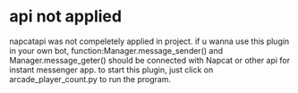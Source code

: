 # api not applied
napcatapi was not compeletely applied in project. if u wanna use this plugin in your own bot,
function:Manager.message_sender() and Manager.message_geter() should be connected with Napcat 
or other api for instant messenger app.
to start this plugin, just click on arcade_player_count.py to run the program.
